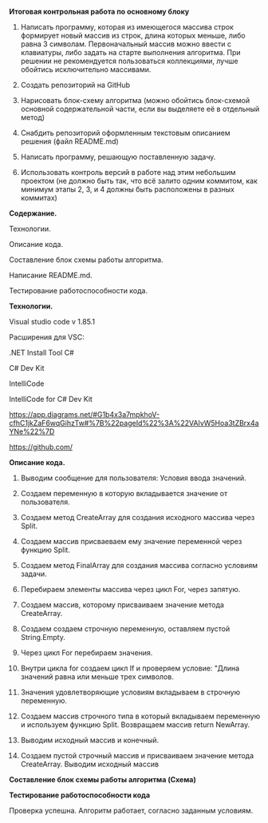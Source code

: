 **Итоговая контрольная работа по основному блоку**

1. Написать программу, которая из имеющегося массива строк формирует новый массив из строк, длина которых меньше, либо равна 3 символам. Первоначальный массив можно ввести с клавиатуры, либо задать на старте выполнения алгоритма. При решении не рекомендуется пользоваться коллекциями, лучше обойтись исключительно массивами.

2. Создать репозиторий на GitHub
3. Нарисовать блок-схему алгоритма (можно обойтись блок-схемой основной содержательной части, если вы выделяете её в отдельный метод)

4. Снабдить репозиторий оформленным текстовым описанием решения (файл README.md)

5. Написать программу, решающую поставленную задачу.

6. Использовать контроль версий в работе над этим небольшим проектом (не должно быть так, что всё залито одним коммитом, как минимум этапы 2, 3, и 4 должны быть расположены в разных коммитах)

**Содержание.**

Технологии.

Описание кода.

Составление блок схемы работы алгоритма.

Написание README.md.

Тестирование работоспособности кода.

**Технологии.**

Visual studio code v 1.85.1

Расширения для VSC:

.NET Install Tool
C#

C# Dev Kit

IntelliCode

IntelliCode for C# Dev Kit


https://app.diagrams.net/#G1b4x3a7mpkhoV-cfhC1jkZaF6wqGihzTw#%7B%22pageId%22%3A%22VAIvW5Hoa3tZBrx4aYNe%22%7D

https://github.com/

**Описание кода.**

1. Выводим сообщение для пользователя: Условия ввода значений. 


2. Создаем переменную в которую вкладывается значение от пользователя.

3. Создаем метод CreateArray для создания исходного массива через Split.

4. Создаем массив присваеваем ему значение переменной через функцию Split.

5. Создаем метод FinalArray для создания массива согласно условиям задачи.

6. Перебираем элементы массива через цикл For, через запятую.

7. Создаем массив, которому присваиваем значение метода CreateArray.

8. Создаем создаем строчную переменную, оставляем пустой String.Empty.

9. Через цикл For перебираем значения.

10. Внутри цикла for создаем цикл If и проверяем условие: "Длина значений равна или меньше трех символов.

11. Значения удовлетворяющие условиям вкладываем в строчную переменную.

12. Создаем массив строчного типа в который вкладываем переменную и используем функцию Split. Возвращаем массив return NewArray.

13. Выводим исходный массив и конечный.

14. Создаем пустой строчный массив и присваиваем значение метода CreateArray.
Выводим исходный массив 

 **Составление блок схемы работы алгоритма (Cхема)**


**Тестирование работоспособности кода**

Проверка успешна. Алгоритм работает, согласно заданным условиям.
